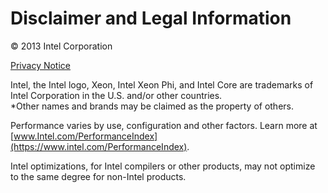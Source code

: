 Disclaimer and Legal Information
================================

© 2013 Intel Corporation

[Privacy Notice](https://www.intel.com/privacy)

Intel, the Intel logo, Xeon, Intel Xeon Phi, and Intel Core are
trademarks of Intel Corporation in the U.S. and/or other countries.  
*Other names and brands may be claimed as the property of others.

Performance varies by use, configuration and other factors. Learn more
at
[www.Intel.com/PerformanceIndex](https://www.intel.com/PerformanceIndex).

Intel optimizations, for Intel compilers or other products, may not
optimize to the same degree for non-Intel products.
